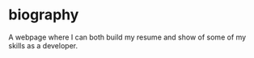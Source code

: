 # biography
A webpage where I can both build my resume and show of some of my skills as a developer.
